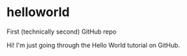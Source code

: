 # helloworld
First (technically second) GitHub repo

Hi! I'm just going through the Hello World tutorial on GitHub.
